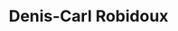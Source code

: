 ---
title: Denis-Carl Robidoux
collection: members
layout: member.html
image: Denis-Carl Robidoux.jpg
url: denis-carl-robidoux
---